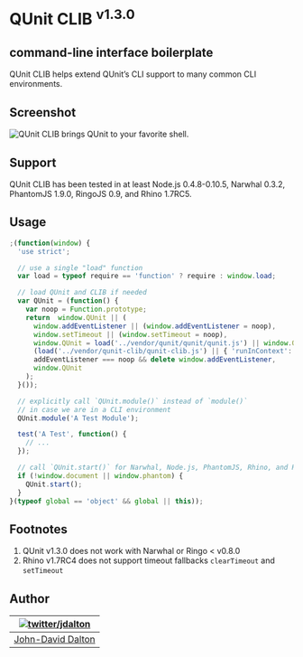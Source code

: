 # QUnit CLIB <sup>v1.3.0</sup>
## command-line interface boilerplate

QUnit CLIB helps extend QUnit’s CLI support to many common CLI environments.

## Screenshot

![QUnit CLIB brings QUnit to your favorite shell.](http://i.imgur.com/jpu9l.png)

## Support

QUnit CLIB has been tested in at least Node.js 0.4.8-0.10.5, Narwhal 0.3.2, PhantomJS 1.9.0, RingoJS 0.9, and Rhino 1.7RC5.

## Usage

```js
;(function(window) {
  'use strict';

  // use a single "load" function
  var load = typeof require == 'function' ? require : window.load;

  // load QUnit and CLIB if needed
  var QUnit = (function() {
    var noop = Function.prototype;
    return  window.QUnit || (
      window.addEventListener || (window.addEventListener = noop),
      window.setTimeout || (window.setTimeout = noop),
      window.QUnit = load('../vendor/qunit/qunit/qunit.js') || window.QUnit,
      (load('../vendor/qunit-clib/qunit-clib.js') || { 'runInContext': noop }).runInContext(window),
      addEventListener === noop && delete window.addEventListener,
      window.QUnit
    );
  }());

  // explicitly call `QUnit.module()` instead of `module()`
  // in case we are in a CLI environment
  QUnit.module('A Test Module');

  test('A Test', function() {
    // ...
  });

  // call `QUnit.start()` for Narwhal, Node.js, PhantomJS, Rhino, and RingoJS
  if (!window.document || window.phantom) {
    QUnit.start();
  }
}(typeof global == 'object' && global || this));
```

## Footnotes

  1. QUnit v1.3.0 does not work with Narwhal or Ringo < v0.8.0
  2. Rhino v1.7RC4 does not support timeout fallbacks `clearTimeout` and `setTimeout`

## Author

| [![twitter/jdalton](http://gravatar.com/avatar/299a3d891ff1920b69c364d061007043?s=70)](http://twitter.com/jdalton "Follow @jdalton on Twitter") |
|---|
| [John-David Dalton](http://allyoucanleet.com/) |

